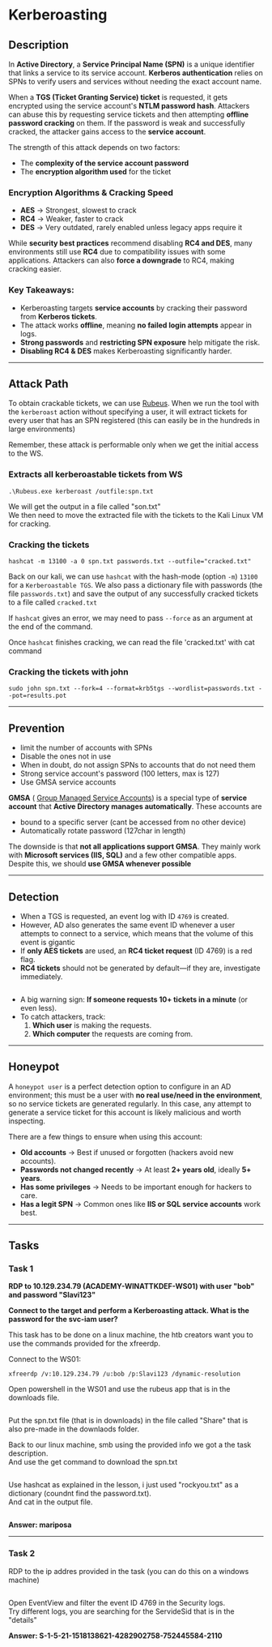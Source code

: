 # Kerberoasting

## **Description**

In **Active Directory**, a **Service Principal Name (SPN)** is a unique identifier that links a service to its service account. **Kerberos authentication** relies on SPNs to verify users and services without needing the exact account name.

When a **TGS (Ticket Granting Service) ticket** is requested, it gets encrypted using the service account's **NTLM password hash**. Attackers can abuse this by requesting service tickets and then attempting **offline password cracking** on them. If the password is weak and successfully cracked, the attacker gains access to the **service account**.

The strength of this attack depends on two factors:

* The **complexity of the service account password**
* The **encryption algorithm used** for the ticket

### **Encryption Algorithms & Cracking Speed**

* **AES** → Strongest, slowest to crack
* **RC4** → Weaker, faster to crack
* **DES** → Very outdated, rarely enabled unless legacy apps require it

While **security best practices** recommend disabling **RC4 and DES**, many environments still use **RC4** due to compatibility issues with some applications. Attackers can also **force a downgrade** to RC4, making cracking easier.

### **Key Takeaways:**

* Kerberoasting targets **service accounts** by cracking their password from **Kerberos tickets**.
* The attack works **offline**, meaning **no failed login attempts** appear in logs.
* **Strong passwords** and **restricting SPN exposure** help mitigate the risk.
* **Disabling RC4 & DES** makes Kerberoasting significantly harder.

***

## **Attack Path**

To obtain crackable tickets, we can use [Rubeus](https://github.com/GhostPack/Rubeus). When we run the tool with the `kerberoast` action without specifying a user, it will extract tickets for every user that has an SPN registered (this can easily be in the hundreds in large environments)

Remember, these attack is performable only when we get the initial access to the WS.

### Extracts all kerberoastable tickets from WS

```powershell-session
.\Rubeus.exe kerberoast /outfile:spn.txt
```

We will get the output in a file called "son.txt"\
We then need to move the extracted file with the tickets to the Kali Linux VM for cracking.

### Cracking the tickets

```shell-session
hashcat -m 13100 -a 0 spn.txt passwords.txt --outfile="cracked.txt"
```

Back on our kali, we can use `hashcat` with the hash-mode (option `-m`) `13100` for a `Kerberoastable TGS`. We also pass a dictionary file with passwords (the file `passwords.txt`) and save the output of any successfully cracked tickets to a file called `cracked.txt`

If `hashcat` gives an error, we may need to pass `--force` as an argument at the end of the command.

Once `hashcat` finishes cracking, we can read the file 'cracked.txt' with cat command

### Cracking the tickets with john

```shell-session
sudo john spn.txt --fork=4 --format=krb5tgs --wordlist=passwords.txt --pot=results.pot
```

***

## Prevention

* limit the number of accounts with SPNs
* Disable the ones not in use
* When in doubt, do not assign SPNs to accounts that do not need them
* Strong service account's password (100 letters, max is 127)
* Use GMSA service accounts

**GMSA** ( [Group Managed Service Accounts](https://learn.microsoft.com/en-us/windows-server/security/group-managed-service-accounts/group-managed-service-accounts-overview)) is a special type of **service account** that **Active Directory manages automatically**. These accounts are

* bound to a specific server (cant be accessed from no other device)
* Automatically rotate password (127char in length)

The downside is that **not all applications support GMSA**. They mainly work with **Microsoft services (IIS, SQL)** and a few other compatible apps.\
Despite this, we should **use GMSA whenever possible**

***

## Detection

* When a TGS is requested, an event log with ID `4769` is created.
* However, AD also generates the same event ID whenever a user attempts to connect to a service, which means that the volume of this event is gigantic
* If **only AES tickets** are used, an **RC4 ticket request** (ID 4769) is a red flag.
* **RC4 tickets** should not be generated by default—if they are, investigate immediately.



<figure><img src="../../../.gitbook/assets/kerberoasting.png" alt=""><figcaption></figcaption></figure>



* A big warning sign: **If someone requests 10+ tickets in a minute** (or even less).
* To catch attackers, track:
  1. **Which user** is making the requests.
  2. **Which computer** the requests are coming from.

***

## Honeypot

A `honeypot user` is a perfect detection option to configure in an AD environment; this must be a user with **no real use/need in the environment**, so no service tickets are generated regularly. In this case, any attempt to generate a service ticket for this account is likely malicious and worth inspecting.

There are a few things to ensure when using this account:

* **Old accounts** → Best if unused or forgotten (hackers avoid new accounts).
* **Passwords not changed recently** → At least **2+ years old**, ideally **5+ years**.
* **Has some privileges** → Needs to be important enough for hackers to care.
* **Has a legit SPN** → Common ones like **IIS or SQL service accounts** work best.

***

## Tasks

### Task 1

&#x20;**RDP to 10.129.234.79 (ACADEMY-WINATTKDEF-WS01) with user "bob" and password "Slavi123"**

**Connect to the target and perform a Kerberoasting attack. What is the password for the svc-iam user?**

This task has to be done on a linux machine, the htb creators want you to use the commands provided for the xfreerdp.

Connect to the WS01:

```
xfreerdp /v:10.129.234.79 /u:bob /p:Slavi123 /dynamic-resolution
```

Open powershell in the WS01 and use the rubeus app that is in the downloads file.

<figure><img src="../../../.gitbook/assets/kerb task 1 3.png" alt=""><figcaption></figcaption></figure>



Put the spn.txt file (that is in downloads) in the file called "Share" that is also pre-made in the downlaods folder.

Back to our linux machine, smb using the provided info we got a the task description.\
And use the get command to download the spn.txt

<figure><img src="../../../.gitbook/assets/kerb taks 1 2.png" alt=""><figcaption></figcaption></figure>



Use hashcat as explained in the lesson, i just used "rockyou.txt" as a dictionary (coundnt find the password.txt).\
And cat in the output file.

<figure><img src="../../../.gitbook/assets/task kerb 1.png" alt=""><figcaption></figcaption></figure>

**Answer: mariposa**

***

### Task 2

RDP to the ip addres provided in the task (you can do this on a windows machine)

<figure><img src="../../../.gitbook/assets/RDP kerberoast.png" alt=""><figcaption></figcaption></figure>

Open EventView and filter the event ID 4769 in the Security logs.\
Try different logs, you are searching for the ServideSid that is in the "details"

**Answer: S-1-5-21-1518138621-4282902758-752445584-2110**
